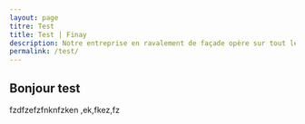 ```yaml
---
layout: page
titre: Test
title: Test | Finay
description: Notre entreprise en ravalement de façade opère sur tout le territoire du Bas-Rhin et de la Moselle
permalink: /test/
---
```

## Bonjour test
fzdfzefzfnknfzken ,ek,fkez,fz
